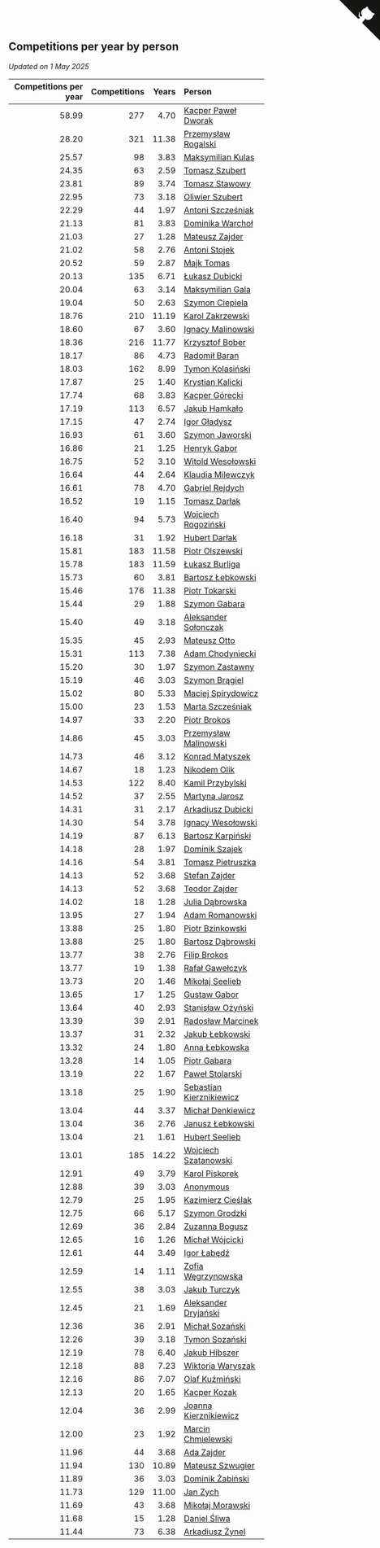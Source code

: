 ## Competitions per year by person

*Updated on  1 May 2025*

| Competitions per year | Competitions | Years | Person |
| ---: | ---: | ---: | :--- |
| 58.99 | 277 | 4.70 | [Kacper Paweł Dworak](https://www.worldcubeassociation.org/persons/2020DWOR01) |
| 28.20 | 321 | 11.38 | [Przemysław Rogalski](https://www.worldcubeassociation.org/persons/2013ROGA02) |
| 25.57 | 98 | 3.83 | [Maksymilian Kulas](https://www.worldcubeassociation.org/persons/2021KULA02) |
| 24.35 | 63 | 2.59 | [Tomasz Szubert](https://www.worldcubeassociation.org/persons/2022SZUB02) |
| 23.81 | 89 | 3.74 | [Tomasz Stawowy](https://www.worldcubeassociation.org/persons/2021STAW01) |
| 22.95 | 73 | 3.18 | [Oliwier Szubert](https://www.worldcubeassociation.org/persons/2022SZUB01) |
| 22.29 | 44 | 1.97 | [Antoni Szcześniak](https://www.worldcubeassociation.org/persons/2023SZCZ04) |
| 21.13 | 81 | 3.83 | [Dominika Warchoł](https://www.worldcubeassociation.org/persons/2021WARC01) |
| 21.03 | 27 | 1.28 | [Mateusz Zajder](https://www.worldcubeassociation.org/persons/2024ZAJD01) |
| 21.02 | 58 | 2.76 | [Antoni Stojek](https://www.worldcubeassociation.org/persons/2022STOJ03) |
| 20.52 | 59 | 2.87 | [Majk Tomas](https://www.worldcubeassociation.org/persons/2022TOMA05) |
| 20.13 | 135 | 6.71 | [Łukasz Dubicki](https://www.worldcubeassociation.org/persons/2018DUBI01) |
| 20.04 | 63 | 3.14 | [Maksymilian Gala](https://www.worldcubeassociation.org/persons/2022GALA01) |
| 19.04 | 50 | 2.63 | [Szymon Ciepiela](https://www.worldcubeassociation.org/persons/2022CIEP01) |
| 18.76 | 210 | 11.19 | [Karol Zakrzewski](https://www.worldcubeassociation.org/persons/2014ZAKR01) |
| 18.60 | 67 | 3.60 | [Ignacy Malinowski](https://www.worldcubeassociation.org/persons/2021MALI02) |
| 18.36 | 216 | 11.77 | [Krzysztof Bober](https://www.worldcubeassociation.org/persons/2013BOBE01) |
| 18.17 | 86 | 4.73 | [Radomił Baran](https://www.worldcubeassociation.org/persons/2020BARA02) |
| 18.03 | 162 | 8.99 | [Tymon Kolasiński](https://www.worldcubeassociation.org/persons/2016KOLA02) |
| 17.87 | 25 | 1.40 | [Krystian Kalicki](https://www.worldcubeassociation.org/persons/2023KALI10) |
| 17.74 | 68 | 3.83 | [Kacper Górecki](https://www.worldcubeassociation.org/persons/2021GORE01) |
| 17.19 | 113 | 6.57 | [Jakub Hamkało](https://www.worldcubeassociation.org/persons/2018HAMK01) |
| 17.15 | 47 | 2.74 | [Igor Gładysz](https://www.worldcubeassociation.org/persons/2022GLAD01) |
| 16.93 | 61 | 3.60 | [Szymon Jaworski](https://www.worldcubeassociation.org/persons/2021JAWO01) |
| 16.86 | 21 | 1.25 | [Henryk Gabor](https://www.worldcubeassociation.org/persons/2024GABO02) |
| 16.75 | 52 | 3.10 | [Witold Wesołowski](https://www.worldcubeassociation.org/persons/2022WESO01) |
| 16.64 | 44 | 2.64 | [Klaudia Milewczyk](https://www.worldcubeassociation.org/persons/2022MILE05) |
| 16.61 | 78 | 4.70 | [Gabriel Rejdych](https://www.worldcubeassociation.org/persons/2020REJD01) |
| 16.52 | 19 | 1.15 | [Tomasz Darłak](https://www.worldcubeassociation.org/persons/2024DARL01) |
| 16.40 | 94 | 5.73 | [Wojciech Rogoziński](https://www.worldcubeassociation.org/persons/2019ROGO04) |
| 16.18 | 31 | 1.92 | [Hubert Darłak](https://www.worldcubeassociation.org/persons/2023DARL03) |
| 15.81 | 183 | 11.58 | [Piotr Olszewski](https://www.worldcubeassociation.org/persons/2013OLSZ02) |
| 15.78 | 183 | 11.59 | [Łukasz Burliga](https://www.worldcubeassociation.org/persons/2013BURL01) |
| 15.73 | 60 | 3.81 | [Bartosz Łebkowski](https://www.worldcubeassociation.org/persons/2021LEBK01) |
| 15.46 | 176 | 11.38 | [Piotr Tokarski](https://www.worldcubeassociation.org/persons/2013TOKA01) |
| 15.44 | 29 | 1.88 | [Szymon Gabara](https://www.worldcubeassociation.org/persons/2023GABA01) |
| 15.40 | 49 | 3.18 | [Aleksander Sołonczak](https://www.worldcubeassociation.org/persons/2022SOLO01) |
| 15.35 | 45 | 2.93 | [Mateusz Otto](https://www.worldcubeassociation.org/persons/2022OTTO01) |
| 15.31 | 113 | 7.38 | [Adam Chodyniecki](https://www.worldcubeassociation.org/persons/2017CHOD02) |
| 15.20 | 30 | 1.97 | [Szymon Zastawny](https://www.worldcubeassociation.org/persons/2023ZAST01) |
| 15.19 | 46 | 3.03 | [Szymon Brągiel](https://www.worldcubeassociation.org/persons/2022BRAG03) |
| 15.02 | 80 | 5.33 | [Maciej Spirydowicz](https://www.worldcubeassociation.org/persons/2020SPIR01) |
| 15.00 | 23 | 1.53 | [Marta Szcześniak](https://www.worldcubeassociation.org/persons/2023SZCZ07) |
| 14.97 | 33 | 2.20 | [Piotr Brokos](https://www.worldcubeassociation.org/persons/2023BROK01) |
| 14.86 | 45 | 3.03 | [Przemysław Malinowski](https://www.worldcubeassociation.org/persons/2022MALI01) |
| 14.73 | 46 | 3.12 | [Konrad Matyszek](https://www.worldcubeassociation.org/persons/2022MATY02) |
| 14.67 | 18 | 1.23 | [Nikodem Olik](https://www.worldcubeassociation.org/persons/2024OLIK01) |
| 14.53 | 122 | 8.40 | [Kamil Przybylski](https://www.worldcubeassociation.org/persons/2016PRZY01) |
| 14.52 | 37 | 2.55 | [Martyna Jarosz](https://www.worldcubeassociation.org/persons/2022JARO01) |
| 14.31 | 31 | 2.17 | [Arkadiusz Dubicki](https://www.worldcubeassociation.org/persons/2023DUBI01) |
| 14.30 | 54 | 3.78 | [Ignacy Wesołowski](https://www.worldcubeassociation.org/persons/2021WESO01) |
| 14.19 | 87 | 6.13 | [Bartosz Karpiński](https://www.worldcubeassociation.org/persons/2019KARP03) |
| 14.18 | 28 | 1.97 | [Dominik Szajek](https://www.worldcubeassociation.org/persons/2023SZAJ01) |
| 14.16 | 54 | 3.81 | [Tomasz Pietruszka](https://www.worldcubeassociation.org/persons/2021PIET01) |
| 14.13 | 52 | 3.68 | [Stefan Zajder](https://www.worldcubeassociation.org/persons/2021ZAJD02) |
| 14.13 | 52 | 3.68 | [Teodor Zajder](https://www.worldcubeassociation.org/persons/2021ZAJD03) |
| 14.02 | 18 | 1.28 | [Julia Dąbrowska](https://www.worldcubeassociation.org/persons/2024DABR01) |
| 13.95 | 27 | 1.94 | [Adam Romanowski](https://www.worldcubeassociation.org/persons/2023ROMA10) |
| 13.88 | 25 | 1.80 | [Piotr Bzinkowski](https://www.worldcubeassociation.org/persons/2023BZIN01) |
| 13.88 | 25 | 1.80 | [Bartosz Dąbrowski](https://www.worldcubeassociation.org/persons/2023DABR07) |
| 13.77 | 38 | 2.76 | [Filip Brokos](https://www.worldcubeassociation.org/persons/2022BROK03) |
| 13.77 | 19 | 1.38 | [Rafał Gawełczyk](https://www.worldcubeassociation.org/persons/2023GAWE01) |
| 13.73 | 20 | 1.46 | [Mikołaj Seelieb](https://www.worldcubeassociation.org/persons/2023SEEL04) |
| 13.65 | 17 | 1.25 | [Gustaw Gabor](https://www.worldcubeassociation.org/persons/2024GABO01) |
| 13.64 | 40 | 2.93 | [Stanisław Ożyński](https://www.worldcubeassociation.org/persons/2022OZYN01) |
| 13.39 | 39 | 2.91 | [Radosław Marcinek](https://www.worldcubeassociation.org/persons/2022MARC05) |
| 13.37 | 31 | 2.32 | [Jakub Łebkowski](https://www.worldcubeassociation.org/persons/2023LEBK01) |
| 13.32 | 24 | 1.80 | [Anna Łebkowska](https://www.worldcubeassociation.org/persons/2023LEBK04) |
| 13.28 | 14 | 1.05 | [Piotr Gabara](https://www.worldcubeassociation.org/persons/2024GABA02) |
| 13.19 | 22 | 1.67 | [Paweł Stolarski](https://www.worldcubeassociation.org/persons/2023STOL04) |
| 13.18 | 25 | 1.90 | [Sebastian Kierznikiewicz](https://www.worldcubeassociation.org/persons/2023KIER02) |
| 13.04 | 44 | 3.37 | [Michał Denkiewicz](https://www.worldcubeassociation.org/persons/2021DENK01) |
| 13.04 | 36 | 2.76 | [Janusz Łebkowski](https://www.worldcubeassociation.org/persons/2022LEBK01) |
| 13.04 | 21 | 1.61 | [Hubert Seelieb](https://www.worldcubeassociation.org/persons/2023SEEL02) |
| 13.01 | 185 | 14.22 | [Wojciech Szatanowski](https://www.worldcubeassociation.org/persons/2011SZAT01) |
| 12.91 | 49 | 3.79 | [Karol Piskorek](https://www.worldcubeassociation.org/persons/2021PISK01) |
| 12.88 | 39 | 3.03 | [Anonymous](https://www.worldcubeassociation.org/persons/2022ANON03) |
| 12.79 | 25 | 1.95 | [Kazimierz Cieślak](https://www.worldcubeassociation.org/persons/2023CIES01) |
| 12.75 | 66 | 5.17 | [Szymon Grodzki](https://www.worldcubeassociation.org/persons/2020GROD01) |
| 12.69 | 36 | 2.84 | [Zuzanna Bogusz](https://www.worldcubeassociation.org/persons/2022BOGU01) |
| 12.65 | 16 | 1.26 | [Michał Wójcicki](https://www.worldcubeassociation.org/persons/2024WOJC01) |
| 12.61 | 44 | 3.49 | [Igor Łabędź](https://www.worldcubeassociation.org/persons/2021LABE01) |
| 12.59 | 14 | 1.11 | [Zofia Węgrzynowska](https://www.worldcubeassociation.org/persons/2024WEGR01) |
| 12.55 | 38 | 3.03 | [Jakub Turczyk](https://www.worldcubeassociation.org/persons/2022TURC02) |
| 12.45 | 21 | 1.69 | [Aleksander Dryjański](https://www.worldcubeassociation.org/persons/2023DRYJ01) |
| 12.36 | 36 | 2.91 | [Michał Sozański](https://www.worldcubeassociation.org/persons/2022SOZA02) |
| 12.26 | 39 | 3.18 | [Tymon Sozański](https://www.worldcubeassociation.org/persons/2022SOZA01) |
| 12.19 | 78 | 6.40 | [Jakub Hibszer](https://www.worldcubeassociation.org/persons/2018HIBS01) |
| 12.18 | 88 | 7.23 | [Wiktoria Waryszak](https://www.worldcubeassociation.org/persons/2018WARY01) |
| 12.16 | 86 | 7.07 | [Olaf Kuźmiński](https://www.worldcubeassociation.org/persons/2018KUZM02) |
| 12.13 | 20 | 1.65 | [Kacper Kozak](https://www.worldcubeassociation.org/persons/2023KOZA05) |
| 12.04 | 36 | 2.99 | [Joanna Kierznikiewicz](https://www.worldcubeassociation.org/persons/2022KIER01) |
| 12.00 | 23 | 1.92 | [Marcin Chmielewski](https://www.worldcubeassociation.org/persons/2023CHMI01) |
| 11.96 | 44 | 3.68 | [Ada Zajder](https://www.worldcubeassociation.org/persons/2021ZAJD01) |
| 11.94 | 130 | 10.89 | [Mateusz Szwugier](https://www.worldcubeassociation.org/persons/2014SZWU01) |
| 11.89 | 36 | 3.03 | [Dominik Żabiński](https://www.worldcubeassociation.org/persons/2022ZABI01) |
| 11.73 | 129 | 11.00 | [Jan Zych](https://www.worldcubeassociation.org/persons/2014ZYCH01) |
| 11.69 | 43 | 3.68 | [Mikołaj Morawski](https://www.worldcubeassociation.org/persons/2021MORA01) |
| 11.68 | 15 | 1.28 | [Daniel Śliwa](https://www.worldcubeassociation.org/persons/2024SLIW01) |
| 11.44 | 73 | 6.38 | [Arkadiusz Żynel](https://www.worldcubeassociation.org/persons/2018ZYNE01) |


<a href="https://github.com/maxidragon/wca_statistics_pl" class="github-corner" aria-label="View source on Github"><svg width="80" height="80" viewBox="0 0 250 250" style="fill:#151513; color:#fff; position: absolute; top: 0; border: 0; right: 0;" aria-hidden="true"><path d="M0,0 L115,115 L130,115 L142,142 L250,250 L250,0 Z"></path><path d="M128.3,109.0 C113.8,99.7 119.0,89.6 119.0,89.6 C122.0,82.7 120.5,78.6 120.5,78.6 C119.2,72.0 123.4,76.3 123.4,76.3 C127.3,80.9 125.5,87.3 125.5,87.3 C122.9,97.6 130.6,101.9 134.4,103.2" fill="currentColor" style="transform-origin: 130px 106px;" class="octo-arm"></path><path d="M115.0,115.0 C114.9,115.1 118.7,116.5 119.8,115.4 L133.7,101.6 C136.9,99.2 139.9,98.4 142.2,98.6 C133.8,88.0 127.5,74.4 143.8,58.0 C148.5,53.4 154.0,51.2 159.7,51.0 C160.3,49.4 163.2,43.6 171.4,40.1 C171.4,40.1 176.1,42.5 178.8,56.2 C183.1,58.6 187.2,61.8 190.9,65.4 C194.5,69.0 197.7,73.2 200.1,77.6 C213.8,80.2 216.3,84.9 216.3,84.9 C212.7,93.1 206.9,96.0 205.4,96.6 C205.1,102.4 203.0,107.8 198.3,112.5 C181.9,128.9 168.3,122.5 157.7,114.1 C157.9,116.9 156.7,120.9 152.7,124.9 L141.0,136.5 C139.8,137.7 141.6,141.9 141.8,141.8 Z" fill="currentColor" class="octo-body"></path></svg></a><style>.github-corner:hover .octo-arm{animation:octocat-wave 560ms ease-in-out}@keyframes octocat-wave{0%,100%{transform:rotate(0)}20%,60%{transform:rotate(-25deg)}40%,80%{transform:rotate(10deg)}}@media (max-width:500px){.github-corner:hover .octo-arm{animation:none}.github-corner .octo-arm{animation:octocat-wave 560ms ease-in-out}}</style>

